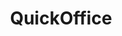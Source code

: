 ---
ee_id_thing: '4281'
site: '1'
type: '2'
inv_num: 2015-068
url: 2015-068-quickoffice
title: QuickOffice
year: '2015'
display_year: '2015'
medium: 'Samsung Galaxy Tab 3 (SM-T310), three BLU Advance 4.0 3G (A260a) cell phones,
  Newisland N9000 Quad Core H20 cell phone, cell phone display security devices, table,
  cable ties, Super Mario Clouds (2002-) & F1 Racer (2004) aka Super Landscape #1
  (2005) Nintendo Entertainment System .nes Roms, Android OS Nintendo Entertainment
  System emulators'
dims: ''
pitch: 'Re-staging of my old(ish) NES works on emulators running on cell phones. Actually,...
  re-staging of Super Landscape #1 which is Super Mario Clouds and F1 Racer smashed
  together into a nu work. On and on,... '
ps: ''
live_url: ''
related: |-
  [185] [2005-021-super-landscape-1] 2005-021 Super Landscape #1
  [4173] [2014-121-room-for-squares] 2014-121 Room for Squares
  [4228] [2013-196-quickoffice] 2013-196 QuickOffice
youtube: ''
related_code: ''
imgs: quickoffice-2015-068-install-database-CK.jpg,quickoffice-2015-068-install-detail-database-2-CK.jpg
subheading: ''
download: ''
add_credit: ''
commission: ''
layout: things-i-made
---